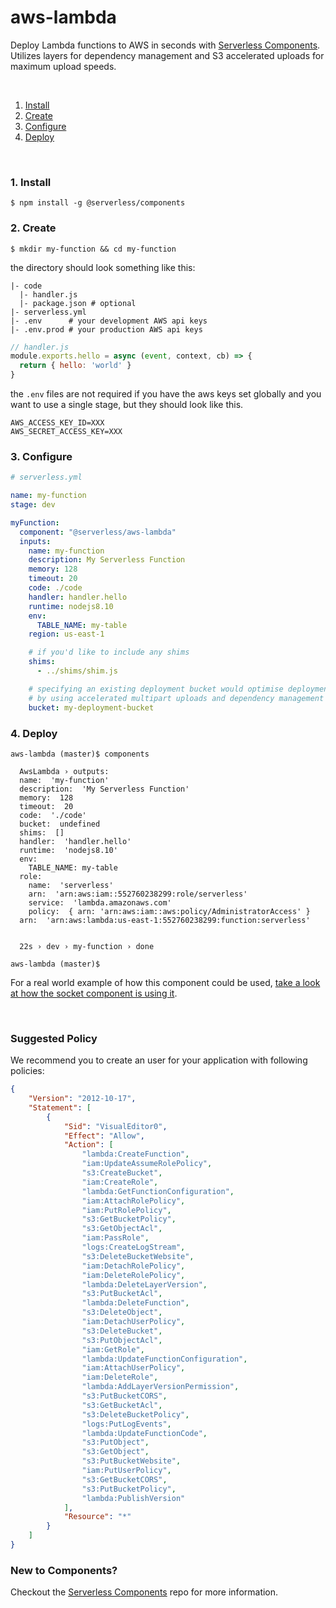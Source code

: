 # aws-lambda

Deploy Lambda functions to AWS in seconds with [Serverless Components](https://github.com/serverless/components). Utilizes layers for dependency management and S3 accelerated uploads for maximum upload speeds.

&nbsp;

1. [Install](#1-install)
2. [Create](#2-create)
3. [Configure](#3-configure)
4. [Deploy](#4-deploy)

&nbsp;


### 1. Install

```console
$ npm install -g @serverless/components
```

### 2. Create


```console
$ mkdir my-function && cd my-function
```

the directory should look something like this:


```
|- code
  |- handler.js
  |- package.json # optional
|- serverless.yml
|- .env      # your development AWS api keys
|- .env.prod # your production AWS api keys
```

```js
// handler.js
module.exports.hello = async (event, context, cb) => {
  return { hello: 'world' }
}

```

the `.env` files are not required if you have the aws keys set globally and you want to use a single stage, but they should look like this.

```
AWS_ACCESS_KEY_ID=XXX
AWS_SECRET_ACCESS_KEY=XXX
```


### 3. Configure

```yml
# serverless.yml

name: my-function
stage: dev

myFunction:
  component: "@serverless/aws-lambda"
  inputs:
    name: my-function
    description: My Serverless Function
    memory: 128
    timeout: 20
    code: ./code
    handler: handler.hello
    runtime: nodejs8.10
    env:
      TABLE_NAME: my-table
    region: us-east-1

    # if you'd like to include any shims
    shims:
      - ../shims/shim.js

    # specifying an existing deployment bucket would optimise deployment speed
    # by using accelerated multipart uploads and dependency management with layers
    bucket: my-deployment-bucket
```

### 4. Deploy

```console
aws-lambda (master)$ components

  AwsLambda › outputs:
  name:  'my-function'
  description:  'My Serverless Function'
  memory:  128
  timeout:  20
  code:  './code'
  bucket:  undefined
  shims:  []
  handler:  'handler.hello'
  runtime:  'nodejs8.10'
  env:
    TABLE_NAME: my-table
  role:
    name:  'serverless'
    arn:  'arn:aws:iam::552760238299:role/serverless'
    service:  'lambda.amazonaws.com'
    policy:  { arn: 'arn:aws:iam::aws:policy/AdministratorAccess' }
  arn:  'arn:aws:lambda:us-east-1:552760238299:function:serverless'


  22s › dev › my-function › done

aws-lambda (master)$

```
For a real world example of how this component could be used, [take a look at how the socket component is using it](https://github.com/serverless-components/socket).

&nbsp;

### Suggested Policy

We recommend you to create an user for your application with following policies:

```json
{
    "Version": "2012-10-17",
    "Statement": [
        {
            "Sid": "VisualEditor0",
            "Effect": "Allow",
            "Action": [
                "lambda:CreateFunction",
                "iam:UpdateAssumeRolePolicy",
                "s3:CreateBucket",
                "iam:CreateRole",
                "lambda:GetFunctionConfiguration",
                "iam:AttachRolePolicy",
                "iam:PutRolePolicy",
                "s3:GetBucketPolicy",
                "s3:GetObjectAcl",
                "iam:PassRole",
                "logs:CreateLogStream",
                "s3:DeleteBucketWebsite",
                "iam:DetachRolePolicy",
                "iam:DeleteRolePolicy",
                "lambda:DeleteLayerVersion",
                "s3:PutBucketAcl",
                "lambda:DeleteFunction",
                "s3:DeleteObject",
                "iam:DetachUserPolicy",
                "s3:DeleteBucket",
                "s3:PutObjectAcl",
                "iam:GetRole",
                "lambda:UpdateFunctionConfiguration",
                "iam:AttachUserPolicy",
                "iam:DeleteRole",
                "lambda:AddLayerVersionPermission",
                "s3:PutBucketCORS",
                "s3:GetBucketAcl",
                "s3:DeleteBucketPolicy",
                "logs:PutLogEvents",
                "lambda:UpdateFunctionCode",
                "s3:PutObject",
                "s3:GetObject",
                "s3:PutBucketWebsite",
                "iam:PutUserPolicy",
                "s3:GetBucketCORS",
                "s3:PutBucketPolicy",
                "lambda:PublishVersion"
            ],
            "Resource": "*"
        }
    ]
}
```

### New to Components?

Checkout the [Serverless Components](https://github.com/serverless/components) repo for more information.
